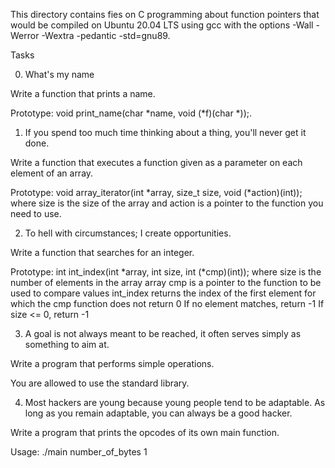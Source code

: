 This directory contains fies on C programming about function pointers that would be compiled on Ubuntu 20.04 LTS using gcc with the options -Wall -Werror -Wextra -pedantic -std=gnu89.

Tasks

0. What's my name

Write a function that prints a name.

Prototype: void print_name(char *name, void (*f)(char *));.

1. If you spend too much time thinking about a thing, you'll never get it done.

Write a function that executes a function given as a parameter on each element of an array.

Prototype: void array_iterator(int *array, size_t size, void (*action)(int));
where size is the size of the array
and action is a pointer to the function you need to use.

2. To hell with circumstances; I create opportunities.

Write a function that searches for an integer.

Prototype: int int_index(int *array, int size, int (*cmp)(int));
where size is the number of elements in the array array
cmp is a pointer to the function to be used to compare values
int_index returns the index of the first element for which the cmp function does not return 0
If no element matches, return -1
If size <= 0, return -1

3. A goal is not always meant to be reached, it often serves simply as something to aim at.

Write a program that performs simple operations.

You are allowed to use the standard library.

4. Most hackers are young because young people tend to be adaptable. As long as you remain adaptable, you can always be a good hacker.

Write a program that prints the opcodes of its own main function.

Usage: ./main number_of_bytes
1
